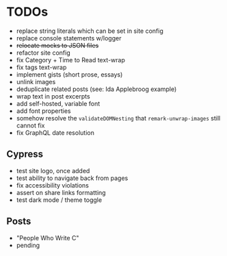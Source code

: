 # TODOs

- replace string literals which can be set in site config
- replace console statements w/logger
- ~~relocate mocks to JSON files~~
- refactor site config
- fix Category + Time to Read text-wrap
- fix tags text-wrap
- implement gists (short prose, essays)
- unlink images
- deduplicate related posts (see: Ida Applebroog example)
- wrap text in post excerpts
- add self-hosted, variable font
- add font properties
- somehow resolve the `validateDOMNesting` that `remark-unwrap-images` still cannot fix
- fix GraphQL date resolution


## Cypress

- test site logo, once added
- test ability to navigate back from pages
- fix accessibility violations
- assert on share links formatting
- test dark mode / theme toggle

## Posts

- "People Who Write C"
- pending
